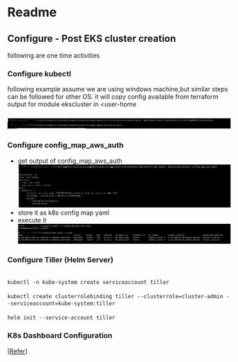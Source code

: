 
# Readme

## Configure - Post EKS cluster creation
following are one time activities

### Configure kubectl
following example assume we are using windows machine,but similar steps can be followed for other OS.
it will copy config available from terraform output for module ekscluster in <user-home

![alt text](https://github.com/polganesh/wiki-images/blob/master/terraform-examples/k8s-aws-kubectl-config.JPG)

### Configure config_map_aws_auth
- get output of config_map_aws_auth
![alt text](https://github.com/polganesh/wiki-images/blob/master/terraform-examples/config_map_aws_auth.JPG)
- store it as k8s config map yaml
- execute it
![alt text](https://github.com/polganesh/wiki-images/blob/master/terraform-examples/output-config-map-with-nodes.JPG)

### Configure Tiller (Helm Server)

```

kubectl -n kube-system create serviceaccount tiller

kubectl create clusterrolebinding tiller --clusterrole=cluster-admin --serviceaccount=kube-system:tiller

helm init --service-account tiller
```


### K8s Dashboard Configuration
[[Refer](https://docs.aws.amazon.com/eks/latest/userguide/dashboard-tutorial.html)]
